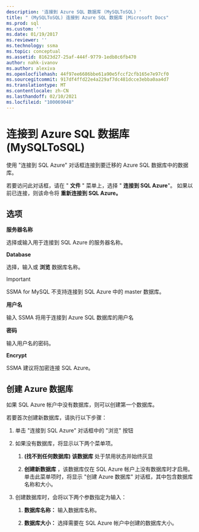 ```yaml
---
description: '连接到 Azure SQL 数据库 (MySQLToSQL) '
title: " (MySQLToSQL) 连接到 Azure SQL 数据库 |Microsoft Docs"
ms.prod: sql
ms.custom: ''
ms.date: 01/19/2017
ms.reviewer: ''
ms.technology: ssma
ms.topic: conceptual
ms.assetid: 81623d27-25af-444f-9779-1edb8c6fb470
author: nahk-ivanov
ms.author: alexiva
ms.openlocfilehash: 44f97ee6686bbe61a90e5fccf2cfb165e7e97cf0
ms.sourcegitcommit: 917df4ffd22e4a229af7dc481dcce3ebba0aa4d7
ms.translationtype: MT
ms.contentlocale: zh-CN
ms.lasthandoff: 02/10/2021
ms.locfileid: "100069048"
---
```

# <a name="connect-to-azure-sql-database-mysqltosql"></a>连接到 Azure SQL 数据库 (MySQLToSQL) 
使用 "连接到 SQL Azure" 对话框连接到要迁移的 Azure SQL 数据库中的数据库。  
  
若要访问此对话框，请在 " **文件** " 菜单上，选择 " **连接到 SQL Azure**"。 如果以前已连接，则该命令将 **重新连接到 SQL Azure。**  
  
## <a name="options"></a>选项  
**服务器名称**  
  
选择或输入用于连接到 SQL Azure 的服务器名称。  
  
**Database**  
  
选择，输入或 **浏览** 数据库名称。  
  
> [!IMPORTANT]  
> SSMA for MySQL 不支持连接到 SQL Azure 中的 master 数据库。  
  
**用户名**  
  
输入 SSMA 将用于连接到 Azure SQL 数据库的用户名  
  
**密码**  
  
输入用户名的密码。  
  
**Encrypt**  
  
SSMA 建议将加密连接 SQL Azure。  
  
## <a name="create-azure-database"></a>创建 Azure 数据库  
如果 SQL Azure 帐户中没有数据库，则可以创建第一个数据库。  
  
若要首次创建新数据库，请执行以下步骤：  
  
1.  单击 "连接到 SQL Azure" 对话框中的 "浏览" 按钮  
  
2.  如果没有数据库，将显示以下两个菜单项。  
  
    1.  **(找不到任何数据库) 该数据库** 处于禁用状态并始终灰显  
  
    2.  **创建新数据库** ，该数据库仅在 SQL Azure 帐户上没有数据库时才启用。 单击此菜单项时，将显示 "创建 Azure 数据库" 对话框，其中包含数据库名称和大小。  
  
3.  创建数据库时，会将以下两个参数指定为输入：  
  
    1.  **数据库名称：** 输入数据库名称。  
  
    2.  **数据库大小：** 选择需要在 SQL Azure 帐户中创建的数据库大小。  
  
